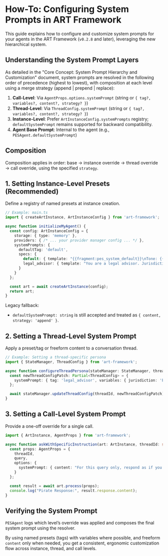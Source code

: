 # How-To: Configuring System Prompts in ART Framework

This guide explains how to configure and customize system prompts for your agents in the ART Framework (`v0.2.8` and later), leveraging the new hierarchical system.

## Understanding the System Prompt Layers

As detailed in the "Core Concept: System Prompt Hierarchy and Customization" document, system prompts are resolved in the following order of precedence (highest to lowest), with composition at each level using a merge strategy (append | prepend | replace):

1.  **Call-Level**: Via `AgentProps.options.systemPrompt` (string or `{ tag?, variables?, content?, strategy? }`)
2.  **Thread-Level**: Via `ThreadConfig.systemPrompt` (string or `{ tag?, variables?, content?, strategy? }`)
3.  **Instance-Level**: Prefer `ArtInstanceConfig.systemPrompts` registry; `defaultSystemPrompt` remains supported for backward compatibility.
4.  **Agent Base Prompt**: Internal to the agent (e.g., `PESAgent.defaultSystemPrompt`)

## Composition

Composition applies in order: base → instance override → thread override → call override, using the specified `strategy`.

## 1. Setting Instance-Level Presets (Recommended)

Define a registry of named presets at instance creation.

```typescript
// Example: main.ts
import { createArtInstance, ArtInstanceConfig } from 'art-framework';

async function initializeMyAgent() {
  const config: ArtInstanceConfig = {
    storage: { type: 'memory' },
    providers: { /* ... your provider manager config ... */ },
    systemPrompts: {
      defaultTag: 'default',
      specs: {
        default: { template: "{{fragment:pes_system_default}}\nTone: {{tone}}", defaultVariables: { tone: 'neutral' } },
        legal_advisor: { template: "You are a legal advisor. Jurisdiction: {{jurisdiction}}", defaultVariables: { jurisdiction: 'US' } }
      }
    }
  };

  const art = await createArtInstance(config);
  return art;
}
```

Legacy fallback:
- `defaultSystemPrompt: string` is still accepted and treated as `{ content, strategy: 'append' }`.

## 2. Setting a Thread-Level System Prompt

Apply a preset/tag or freeform content to a conversation thread.

```typescript
// Example: Setting a thread-specific persona
import { StateManager, ThreadConfig } from 'art-framework';

async function configureThreadPersona(stateManager: StateManager, threadId: string) {
  const newThreadConfigPatch: Partial<ThreadConfig> = {
    systemPrompt: { tag: 'legal_advisor', variables: { jurisdiction: 'EU' }, strategy: 'append' }
  };

  await stateManager.updateThreadConfig(threadId, newThreadConfigPatch);
}
```

## 3. Setting a Call-Level System Prompt

Provide a one-off override for a single call.

```typescript
import { ArtInstance, AgentProps } from 'art-framework';

async function askWithSpecificInstruction(art: ArtInstance, threadId: string, query: string) {
  const props: AgentProps = {
    threadId,
    query,
    options: {
      systemPrompt: { content: "For this query only, respond as if you are a pirate. Use pirate slang extensively.", strategy: 'append' }
    }
  };

  const result = await art.process(props);
  console.log("Pirate Response:", result.response.content);
}
```

## Verifying the System Prompt

`PESAgent` logs which level’s override was applied and composes the final system prompt using the resolver.

By using named presets (tags) with variables where possible, and freeform `content` only when needed, you get a consistent, ergonomic customization flow across instance, thread, and call levels.